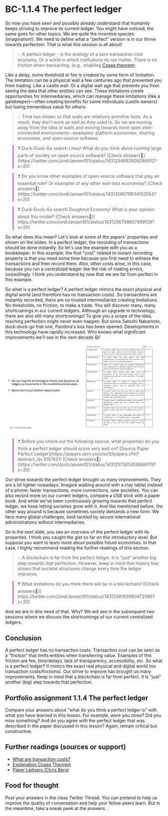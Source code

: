 # BC-1.1.4 The perfect ledger

So now you have seen and possibly already understand that humanity keeps striving to improve its current ledger. You might have noticed; the same goes for other topics. We are quite the inventive species (imagination!). We need to define what a "perfect" version is in our thrive towards perfection. That is what this session is all about!





>💡 A perfect ledger - is the analogy of a zero transaction cost economy. Or a world in which institutions do not matter. There is no friction when transacting. (e.g., enabling [Coase theorem](https://www.youtube.com/watch?app=desktop&v=00HPak2RLlQ)). 

Like a delay, some threshold or fee is created by some form of limitation. The limitation can be a physical wall a few centuries ago that prevented you from trading. Like a castle wall. Or a digital wall age that prevents you from seeing the data that other entities can see. These limitations create opportunities for intermediaries, which can manage these limitations (like a gatekeeper)—often creating benefits for some individuals (castle owners) but losing tremendous value for others.

>💡 Time has shown us that walls are relatively primitive tools. As a result, they don't work as well as they used to. So we are moving away from the idea of walls and moving towards more open inter-connected environments—examples: platform economies, sharing economies, and open-source software.

<blockquote style="border-color: #ff0bac"> ❓ Duck-Duck-Go search Linux! What do you think about running large parts of society on open-source software? [Check answers🦉](https://twitter.com/JordiJansen101/status/1431254663509286912?s=20)</blockquote>


<blockquote style="border-color: #ff0bac"> ❓ Do you know other examples of open-source software that play an essential role? Or examples of any other wall-less economies? [Check answers🦉](https://twitter.com/JordiJansen101/status/1431256079934103554?s=20)
 
 </blockquote>


<blockquote style="border-color: #ff0bac"> ❓ Duck-Duck-Go search Doughnut Economy! What is your opinion about this model? [Check answers🦉]( https://twitter.com/JordiJansen101/status/1431256798657499139?s=20)</blockquote>



So what does this mean? Let's look at some of the papers' properties and shown on the slides. In a perfect ledger, the recording of transactions should be done instantly. So let's use the example with you as a bookkeeper. In this example, the first "cost" related to instant recording property is that you need some time because you first need to witness the transactions and then record them. Also, other costs arise, in this case, because you run a centralized ledger like the risk of making errors, (un)willingly. I think you understand by now that we are far from perfect in this example.

So what is a perfect ledger? A perfect ledger mimics the exact physical and digital world (and therefore has no transaction costs). So transactions are instantly recorded, there are no trusted intermediaries creating limitations. No thresholds, no friction, to make a trade. You will discover many, many shortcomings in our current ledgers. Although an upgrade in technology, there are also still many shortcomings! To give you a scope of the idea, reaching perfection might never even happen. But since Satoshi Nakamoto, duck-duck-go that one, Pandora's box has been opened. Developments in this technology have rapidly increased. Who knows what significant improvements we'll see in the next decade 😃!

![Slide 2](https://raw.githubusercontent.com/koiosonline/literature-images/main/blockchain-level1/BC-1-1-4-the-perfect-ledger-image2.PNG)

<blockquote style="border-color: #ff0bac"> ❓ Before you check out the following source, what properties do you think a perfect ledger should score very well on? [Source Paper Perfect Ledger](https://papers.ssrn.com/sol3/papers.cfm?abstract_id=3157421) [Check answers🦉](https://twitter.com/JordiJansen101/status/1431257365458866179?s=20)</blockquote>


Our strive towards the perfect ledger brought us many improvements. They are a lot lighter nowadays. Imagine walking around with a clay tablet instead of a phone: faster transactions, more connections, new societies. You can also record more on our current ledgers, compare a USB stick with a paper book. And while we've been continuously growing towards that perfect ledger, we keep letting societies grow with it. And like mentioned before, the other way around is because sometimes society demands a new form. We face many global challenges, best tackled by secure international administrations without intermediaries.

So in the next slide, you see an overview of the perfect ledger with its properties. I think you caught the gist so far on this introductory level. But suppose you want to learn more about possible future economies. In that case, I highly recommend reading the further readings of this section.

>💡 A blockchain is far from the perfect ledger. It is "just" another big step towards that perfection. However, keep in mind that history has shown that societal structures change every time the ledger improves.
<blockquote style="border-color: #ff0bac">❓ What limitations do you think there will be in a blockchain? I[Check answers🦉]( https://twitter.com/JordiJansen101/status/1431258192680472586?s=20)</blockquote>

And we are in dire need of that. Why? We will see in the subsequent two sessions where we discuss the shortcomings of our current centralized ledgers. 

## Conclusion
A perfect ledger has no transaction costs. Transaction cost can be seen as a "friction" that limits entities when transferring value. Examples of this friction are fee, time/delays, lack of transparency, accessibility, etc. So what is a perfect ledger? It mimics the exact real physical and digital world (no transaction costs/frictions). Our strive to improve has brought us many improvements. Keep in mind that a blockchain is far from perfect. It is "just" another (big) step towards that perfection.

## Portfolio assignment 1.1.4 The perfect ledger
Compare your answers about "what do you think a perfect ledger is" with what you have learned in this lesson. For example, were you close? Did you miss something? And do you agree with the perfect ledger that was described in the paper discussed in this lesson? Again, remain critical but constructive.

## Further readings (sources or support) 
* [What are transaction costs?](https://en.wikipedia.org/wiki/Transaction_cost)
* [Explanation Coase Theorem](https://www.youtube.com/watch?v=00HPak2RLlQ)
* [Paper Ledgers (Chris Berg)](https://papers.ssrn.com/sol3/papers.cfm?abstract_id=3157421)

## ️Food for thought 
Post your answers in the class Twitter Thread. You can pretend to help us improve the quality of conversation and help your fellow peers learn. But in the meantime, take a sneak peek at the answers…
